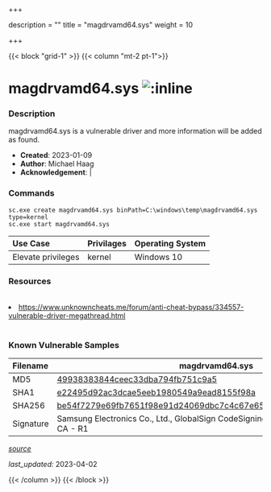 +++

description = ""
title = "magdrvamd64.sys"
weight = 10

+++


{{< block "grid-1" >}}
{{< column "mt-2 pt-1">}}


# magdrvamd64.sys ![:inline](/images/twitter_verified.png) 


### Description

magdrvamd64.sys is a vulnerable driver and more information will be added as found.

- **Created**: 2023-01-09
- **Author**: Michael Haag
- **Acknowledgement**:  | [](https://twitter.com/)

### Commands

```
sc.exe create magdrvamd64.sys binPath=C:\windows\temp\magdrvamd64.sys type=kernel
sc.exe start magdrvamd64.sys
```

| Use Case | Privilages | Operating System | 
|:---- | ---- | ---- |
| Elevate privileges | kernel | Windows 10 |

### Resources
<br>
<li><a href="https://www.unknowncheats.me/forum/anti-cheat-bypass/334557-vulnerable-driver-megathread.html">https://www.unknowncheats.me/forum/anti-cheat-bypass/334557-vulnerable-driver-megathread.html</a></li>
<br>

### Known Vulnerable Samples

| Filename | magdrvamd64.sys |
|:---- | ---- | 
| MD5 | <a href="https://www.virustotal.com/gui/file/49938383844ceec33dba794fb751c9a5">49938383844ceec33dba794fb751c9a5</a> |
| SHA1 | <a href="https://www.virustotal.com/gui/file/e22495d92ac3dcae5eeb1980549a9ead8155f98a">e22495d92ac3dcae5eeb1980549a9ead8155f98a</a> |
| SHA256 | <a href="https://www.virustotal.com/gui/file/be54f7279e69fb7651f98e91d24069dbc7c4c67e65850e486622ccbdc44d9a57">be54f7279e69fb7651f98e91d24069dbc7c4c67e65850e486622ccbdc44d9a57</a> |
| Signature | Samsung Electronics Co., Ltd., GlobalSign CodeSigning CA - G2, GlobalSign Root CA - R1   |


[*source*](https://github.com/magicsword-io/LOLDrivers/tree/main/yaml/magdrvamd64.sys.yml)

*last_updated:* 2023-04-02








{{< /column >}}
{{< /block >}}
